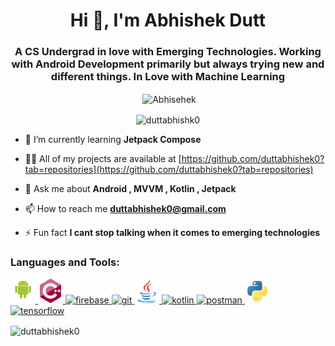 <h1 align="center">Hi 👋, I'm Abhishek Dutt</h1>
<h3 align="center">A CS Undergrad in love with Emerging Technologies. Working with Android Development primarily but always trying new and different things. In Love with Machine Learning</h3>


<p align="center">&nbsp;<img align="center" src="https://github-readme-stats.vercel.app/api?username=duttabhishek0&show_icons=true&locale=en" alt="Abhisehek" /></p>
<p align="center"><img align="center" src="https://github-readme-stats.vercel.app/api/top-langs?username=duttabhishek0&show_icons=true&locale=en&layout=compact" alt="duttabhishk0" /></p>


- 🌱 I’m currently learning **Jetpack Compose**

- 👨‍💻 All of my projects are available at [https://github.com/duttabhishek0?tab=repositories](https://github.com/duttabhishek0?tab=repositories)

- 💬 Ask me about **Android , MVVM , Kotlin , Jetpack**

- 📫 How to reach me **duttabhishek0@gmail.com**

- ⚡ Fun fact **I cant stop talking when it comes to emerging technologies**

<h3 align="left">Languages and Tools:</h3>
<p align="left"> <a href="https://developer.android.com" target="_blank"> <img src="https://raw.githubusercontent.com/devicons/devicon/master/icons/android/android-original-wordmark.svg" alt="android" width="40" height="40"/> </a> <a href="https://www.w3schools.com/cpp/" target="_blank"> <img src="https://raw.githubusercontent.com/devicons/devicon/master/icons/cplusplus/cplusplus-original.svg" alt="cplusplus" width="40" height="40"/> </a> <a href="https://firebase.google.com/" target="_blank"> <img src="https://www.vectorlogo.zone/logos/firebase/firebase-icon.svg" alt="firebase" width="40" height="40"/> </a> <a href="https://git-scm.com/" target="_blank"> <img src="https://www.vectorlogo.zone/logos/git-scm/git-scm-icon.svg" alt="git" width="40" height="40"/> </a> <a href="https://www.java.com" target="_blank"> <img src="https://raw.githubusercontent.com/devicons/devicon/master/icons/java/java-original.svg" alt="java" width="40" height="40"/> </a> <a href="https://kotlinlang.org" target="_blank"> <img src="https://www.vectorlogo.zone/logos/kotlinlang/kotlinlang-icon.svg" alt="kotlin" width="40" height="40"/> </a> <a href="https://postman.com" target="_blank"> <img src="https://www.vectorlogo.zone/logos/getpostman/getpostman-icon.svg" alt="postman" width="40" height="40"/> </a> <a href="https://www.python.org" target="_blank"> <img src="https://raw.githubusercontent.com/devicons/devicon/master/icons/python/python-original.svg" alt="python" width="40" height="40"/> </a> <a href="https://www.tensorflow.org" target="_blank"> <img src="https://www.vectorlogo.zone/logos/tensorflow/tensorflow-icon.svg" alt="tensorflow" width="40" height="40"/> </a> </p>


<p><img align="center" src="https://github-readme-streak-stats.herokuapp.com/?user=duttabhishek0&" alt="duttabhishek0" /></p>
